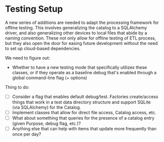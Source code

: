 # Testing Setup

A new series of additions are needed to adapt the processing framework for offline testing. This involves generalizing the catalog to a SQLAlchemy driver, and also generalizing other devices to local files that abide by a naming convention. These not only allow for offline testing of ETL process, but they also open the door for easing future development without the need to set up cloud-based dependencies.

We need to figure out:

* Whether to have a new testing mode that specifically utilizes these classes, or if they operate as a baseline debug that's enabled through a global command-line flag (+ options)

Thing to do:

- [ ] Consider a flag that enables default debug/test. Factories create/access things that work in a test data directory structure and support SQLite (via SQLAlchemy) for the Catalog. 
- [ ] Implement classes that allow for direct file access, Catalog access, etc.
- [ ] What about something that queries for the presence of a catalog entry (given Purpose, debug flag, etc.)?
- [ ] Anything else that can help with items that update more frequently than once per day?

